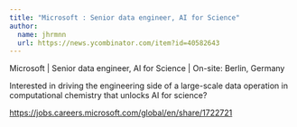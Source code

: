 ```yaml
---
title: "Microsoft : Senior data engineer, AI for Science"
author:
  name: jhrmnn
  url: https://news.ycombinator.com/item?id=40582643
---
```

Microsoft | Senior data engineer, AI for Science | On-site: Berlin, Germany

Interested in driving the engineering side of a large-scale data operation in computational chemistry that unlocks AI for science?

<a href="https:&#x2F;&#x2F;jobs.careers.microsoft.com&#x2F;global&#x2F;en&#x2F;share&#x2F;1722721" rel="nofollow">https:&#x2F;&#x2F;jobs.careers.microsoft.com&#x2F;global&#x2F;en&#x2F;share&#x2F;1722721</a>
